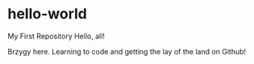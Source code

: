 # hello-world
My First Repository
Hello, all!

Brzygy here. Learning to code and getting the lay of the land on Github!
